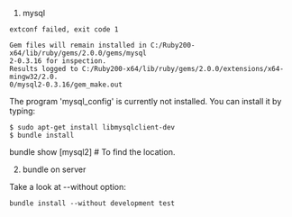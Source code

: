1. mysql

  ```command
  extconf failed, exit code 1

  Gem files will remain installed in C:/Ruby200-x64/lib/ruby/gems/2.0.0/gems/mysql
  2-0.3.16 for inspection.
  Results logged to C:/Ruby200-x64/lib/ruby/gems/2.0.0/extensions/x64-mingw32/2.0.
  0/mysql2-0.3.16/gem_make.out
  ```
  The program 'mysql_config' is currently not installed. You can install it by typing:

  ```
  $ sudo apt-get install libmysqlclient-dev
  $ bundle install
  ```
  bundle show [mysql2] # To find the location.
 
2. bundle on server
  
  Take a look at --without option:

  ```
  bundle install --without development test
  ```
